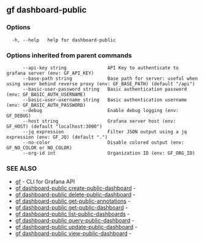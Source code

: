 ## gf dashboard-public



### Options

```
  -h, --help   help for dashboard-public
```

### Options inherited from parent commands

```
      --api-key string               API Key to authenticate to grafana server (env: GF_API_KEY)
      --base-path string             Base path for server: useful when using sever behind reverse proxy (env: GF_BASE_PATH) (default "/api")
      --basic-user-password string   Basic authentication password (env: GF_BASIC_AUTH_USERNAME)
      --basic-user-username string   Basic authentication username (env: GF_BASIC_AUTH_PASSWORD)
      --debug                        Enable debug logging (env: GF_DEBUG)
      --host string                  Grafana server host (env: GF_HOST) (default "localhost:3000")
      --jq expression                Filter JSON output using a jq expression (env: GF_JQ) (default ".")
      --no-color                     Disable colored output (env: GF_NO_COLOR or NO_COLOR)
      --org-id int                   Organization ID (env: GF_ORG_ID)
```

### SEE ALSO

* [gf](gf.md)	 - CLI for Grafana API
* [gf dashboard-public create-public-dashboard](gf_dashboard-public_create-public-dashboard.md)	 - 
* [gf dashboard-public delete-public-dashboard](gf_dashboard-public_delete-public-dashboard.md)	 - 
* [gf dashboard-public get-public-annotations](gf_dashboard-public_get-public-annotations.md)	 - 
* [gf dashboard-public get-public-dashboard](gf_dashboard-public_get-public-dashboard.md)	 - 
* [gf dashboard-public list-public-dashboards](gf_dashboard-public_list-public-dashboards.md)	 - 
* [gf dashboard-public query-public-dashboard](gf_dashboard-public_query-public-dashboard.md)	 - 
* [gf dashboard-public update-public-dashboard](gf_dashboard-public_update-public-dashboard.md)	 - 
* [gf dashboard-public view-public-dashboard](gf_dashboard-public_view-public-dashboard.md)	 - 

